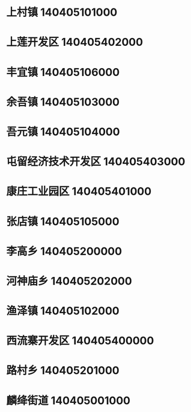 # 上村镇 140405101000
# 上莲开发区 140405402000
# 丰宜镇 140405106000
# 余吾镇 140405103000
# 吾元镇 140405104000
# 屯留经济技术开发区 140405403000
# 康庄工业园区 140405401000
# 张店镇 140405105000
# 李高乡 140405200000
# 河神庙乡 140405202000
# 渔泽镇 140405102000
# 西流寨开发区 140405400000
# 路村乡 140405201000
# 麟绛街道 140405001000
